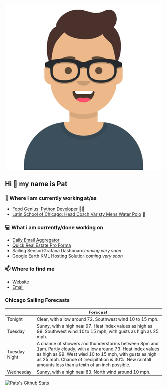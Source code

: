 [![Social banner for p-j-falconer](https://raw.githubusercontent.com/P-J-FALCONER/P-J-FALCONER/master/assets/avataaars.svg)](https://patfalconer.com/)
## Hi :wave: my name is Pat

### 💼 Where I am currently working at/as
- [Food Genius: Python Developer](https://getfoodgenius.com/) 🍔🐍
- [Latin School of Chicago: Head Coach Varisty Mens Water Polo](https://www.latinschool.org/) 🤽


### 💻 What i am currently/done working on
 - [Daily Email Aggregator](https://github.com/P-J-FALCONER/dott_daily_mail)
 - [Quick Real Estate Pro Forma](https://github.com/P-J-FALCONER/henry)
 - Sailing Sensor/Grafana Dashboard *coming very soon*
 - Google Earth KML Hosting Solution *coming very soon*

### 📫 Where to find me
 - [Website](https://patfalconer.com/)
 - [Email](mailto:patrick.j.falconer@gmail.com)


### Chicago Sailing Forecasts
|   | Forecast  |
|---|---|
| Tonight | Clear, with a low around 72. Southwest wind 10 to 15 mph. |
| Tuesday | Sunny, with a high near 97. Heat index values as high as 99. Southwest wind 10 to 15 mph, with gusts as high as 25 mph. |
| Tuesday Night | A chance of showers and thunderstorms between 8pm and 1am. Partly cloudy, with a low around 73. Heat index values as high as 99. West wind 10 to 15 mph, with gusts as high as 25 mph. Chance of precipitation is 30%. New rainfall amounts less than a tenth of an inch possible. |
| Wednesday | Sunny, with a high near 83. North wind around 10 mph. |

![Pats's Github Stats](https://github-readme-stats.vercel.app/api?username=p-j-falconer&show_icons=true&theme=radical)
